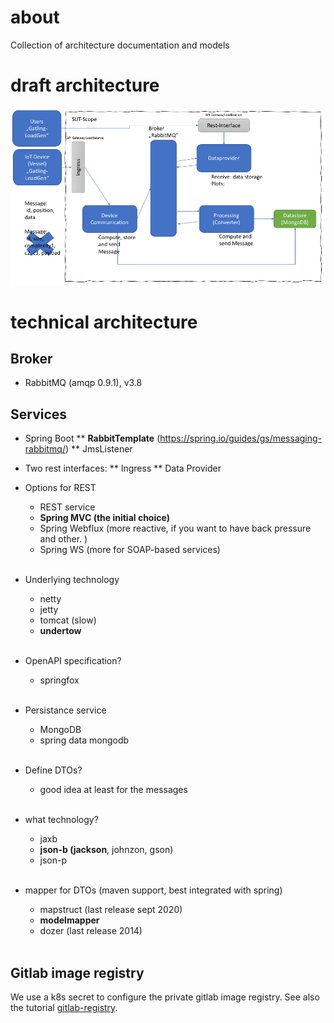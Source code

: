 # about

Collection of architecture documentation and models

# draft architecture

![planned architecture](IoT-Tracker.png?raw=true "Architecture")

# technical architecture

## Broker
* RabbitMQ (amqp 0.9.1), v3.8 

## Services 
* Spring Boot
** **RabbitTemplate** (https://spring.io/guides/gs/messaging-rabbitmq/)
** JmsListener 

* Two rest interfaces: 
** Ingress
** Data Provider

* Options for REST
  - REST service 
  - **Spring MVC (the initial choice)**
  - Spring Webflux (more reactive, if you want to have back pressure and other. )
  - Spring WS (more for SOAP-based services)
  <br>
* Underlying technology
  - netty 
  - jetty 
  - tomcat (slow)
  - **undertow**
  <br>
* OpenAPI specification? 
  - springfox 
  <br>
* Persistance service
  - MongoDB 
  - spring data mongodb
  <br>
* Define DTOs? 
  - good idea at least for the messages
  <br>
* what technology?
  - jaxb 
  - **json-b (jackson**, johnzon, gson)
  - json-p 
  <br>
* mapper for DTOs (maven support, best integrated with spring)
  - mapstruct (last release sept 2020)
  - **modelmapper** 
  - dozer (last release 2014)
  <br>
    
## Gitlab image registry
We use a k8s secret to configure the private gitlab image registry. See also the tutorial 
[gitlab-registry](https://chris-vermeulen.com/using-gitlab-registry-with-kubernetes/).